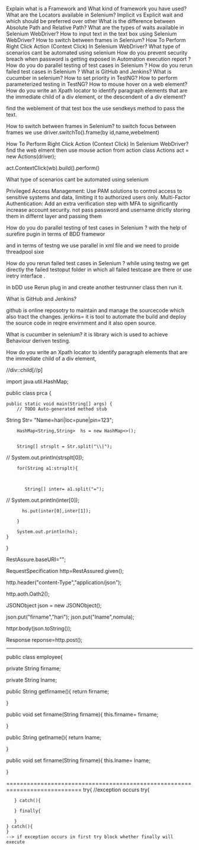 Explain what is a Framework and What kind of framework you have used?
What are the Locators available in Selenium?
Implicit vs Explicit wait and which should be preferred over other
What is the difference between Absolute Path and Relative Path?
What are the types of waits available in Selenium WebDriver?
How to input text in the text box using Selenium WebDriver?
How to switch between frames in Selenium?
How To Perform Right Click Action (Context Click) In Selenium WebDriver?
What type of scenarios cant be automated using selenium
How do you prevent security breach when password is getting exposed in Automation execution report ?
How do you do parallel testing of test cases in Selenium ?
How do you rerun failed test cases in Selenium ?
What is GitHub and Jenkins?
What is cucumber in selenium?
How to set priority in TestNG? 
How to perform parameterized testing in TestNG? 
How to mouse hover on a web element? 
How do you write an Xpath locator to identify paragraph elements that are the immediate child of a div element, or the descendent of a div element?




find the weblement of that test box the use sendkeys method to pass the text.

How to switch between frames in Selenium?
to switch focus between frames  we use
driver.switchTo().frame(by id,name,webelment)

How To Perform Right Click Action (Context Click) In Selenium WebDriver? 
find the web elment then use mouse action from action class
Actions act = new Actions(driver);

act.ContextClick(wb).build().perform()


What type of scenarios cant be automated using selenium 

Privileged Access Management: Use PAM solutions to control access to sensitive systems and data, limiting it to authorized users only.
Multi-Factor Authentication: Add an extra verification step with MFA to significantly increase account security.
not pass password and username drictly storing them in differnt layer and passing them

How do you do parallel testing of test cases in Selenium ?
with the help of surefire pugin in terms of BDD framewor

and in terms of testng we use parallel in xml file and we need to proide threadpool sixe

How do you rerun failed test cases in Selenium ?
while using testng we get directly the failed testoput folder in which all failed testcase are there
or use iretry interface .

in bDD use Rerun plug in and create another testrunner class then run it.

What is GitHub and Jenkins? 

github is online reposotry to maintain and manage the sourcecode which also tract the changes.
jenkins= it is tool to automate the build and deploy the source code in reqire envirnment and it also open source.

What is cucumber in selenium? 
it is library wich is used to achieve Behaviour deriven testing.


How do you write an Xpath locator to identify paragraph elements that are the immediate child of a div element,

//div::child[//p]




















import java.util.HashMap;

public class prca {

	public static void main(String[] args) {
		// TODO Auto-generated method stub
		
String Str= "Name=hari|loc=pune|pin=123";
        
        HashMap<String,String>  hs = new HashMap<>();
        
        
        String[] strsplt = Str.split("\\|");
        
//       System.out.println(strsplt[0]);
        
        for(String a1:strsplt){
        	
        	
            
           String[] inter= a1.split("=");
//           System.out.println(inter[0]);
           
          hs.put(inter[0],inter[1]);

        }
        
        System.out.println(hs);
	}
}














RestAssure.baseURI="";

RequestSpecification http=RestAssured.given();

http.header("content-Type","application/json");

http.aoth.Oath2();

JSONObject json = new JSONObject();

json.put("firname","hari");
json.put("lname",nomula);

httpr.body(json.toString());

Response reponse=http.post();

-----------------------------------------------------------------------------------------------------------

public class employee{

private String firname;

private String lname;

public String getfirname(){
return firname;

}

public void set firname(String firname){
this.firname= firname;


}

public String getlname(){
return lname;

}

public void set firname(String firname){
this.lname= lname;


}

============================================================================
 try{
	//exception occurs
	try{
 
	   } catch(){
 
	   } finally{
 
	   }
	} catch(){
	}
	--> if exception occurs in first try block whether finally will execute
